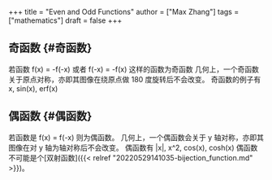 +++
title = "Even and Odd Functions"
author = ["Max Zhang"]
tags = ["mathematics"]
draft = false
+++

## 奇函数 {#奇函数}

若函数 f(x) = -f(-x) 或者 f(-x) = -f(x) 这样的函数为奇函数
几何上，一个奇函数关于原点对称，亦即其图像在绕原点做 180 度旋转后不会改变。
奇函数的例子有 x, sin(x), erf(x)


## 偶函数 {#偶函数}

若函数是 f(x) = f(-x) 则为偶函数。
几何上，一个偶函数会关于 y 轴对称，亦即其图像在对 y 轴为轴对称后不会改变。
偶函数有 |x|, x^2, cos(x), cosh(x)
偶函数不可能是个[双射函数]({{< relref "20220529141035-bijection_function.md" >}})。
